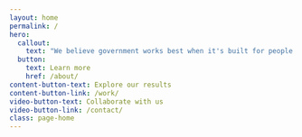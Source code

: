 ```yaml
---
layout: home
permalink: /
hero:
  callout:
    text: "We believe government works best when it's built for people."
  button:
    text: Learn more
    href: /about/
content-button-text: Explore our results
content-button-link: /work/
video-button-text: Collaborate with us
video-button-link: /contact/
class: page-home
---
```


